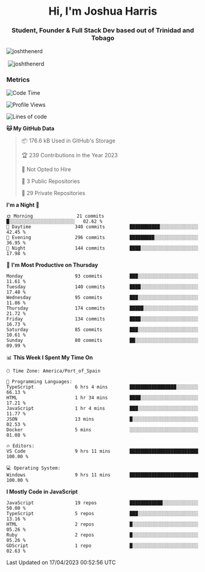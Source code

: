<h1 align="center">Hi, I'm Joshua Harris</h1>
<h3 align="center">Student, Founder & Full Stack Dev based out of Trinidad and Tobago</h3>

<p align="left"> <img src="https://komarev.com/ghpvc/?username=JoshTheDeveloperr" alt="joshthenerd" /> </p>

<p>&nbsp;<img align="center" src="https://github-readme-stats.vercel.app/api?username=JoshTheDeveloperr&show_icons=true&count_private=true" alt="joshthenerd" /></p>

### Metrics

<!--START_SECTION:waka-->
![Code Time](http://img.shields.io/badge/Code%20Time-291%20hrs%2054%20mins-blue)

![Profile Views](http://img.shields.io/badge/Profile%20Views-0-blue)

![Lines of code](https://img.shields.io/badge/From%20Hello%20World%20I%27ve%20Written-3.0%20million%20lines%20of%20code-blue)

**🐱 My GitHub Data** 

> 📦 176.6 kB Used in GitHub's Storage 
 > 
> 🏆 239 Contributions in the Year 2023
 > 
> 🚫 Not Opted to Hire
 > 
> 📜 3 Public Repositories 
 > 
> 🔑 29 Private Repositories 
 > 
**I'm a Night 🦉** 

```text
🌞 Morning                21 commits          █░░░░░░░░░░░░░░░░░░░░░░░░   02.62 % 
🌆 Daytime                340 commits         ███████████░░░░░░░░░░░░░░   42.45 % 
🌃 Evening                296 commits         █████████░░░░░░░░░░░░░░░░   36.95 % 
🌙 Night                  144 commits         ████░░░░░░░░░░░░░░░░░░░░░   17.98 % 
```
📅 **I'm Most Productive on Thursday** 

```text
Monday                   93 commits          ███░░░░░░░░░░░░░░░░░░░░░░   11.61 % 
Tuesday                  140 commits         ████░░░░░░░░░░░░░░░░░░░░░   17.48 % 
Wednesday                95 commits          ███░░░░░░░░░░░░░░░░░░░░░░   11.86 % 
Thursday                 174 commits         █████░░░░░░░░░░░░░░░░░░░░   21.72 % 
Friday                   134 commits         ████░░░░░░░░░░░░░░░░░░░░░   16.73 % 
Saturday                 85 commits          ███░░░░░░░░░░░░░░░░░░░░░░   10.61 % 
Sunday                   80 commits          ██░░░░░░░░░░░░░░░░░░░░░░░   09.99 % 
```


📊 **This Week I Spent My Time On** 

```text
🕑︎ Time Zone: America/Port_of_Spain

💬 Programming Languages: 
TypeScript               6 hrs 4 mins        █████████████████░░░░░░░░   66.13 % 
HTML                     1 hr 34 mins        ████░░░░░░░░░░░░░░░░░░░░░   17.21 % 
JavaScript               1 hr 4 mins         ███░░░░░░░░░░░░░░░░░░░░░░   11.77 % 
JSON                     13 mins             █░░░░░░░░░░░░░░░░░░░░░░░░   02.53 % 
Docker                   5 mins              ░░░░░░░░░░░░░░░░░░░░░░░░░   01.08 % 

🔥 Editors: 
VS Code                  9 hrs 11 mins       █████████████████████████   100.00 % 

💻 Operating System: 
Windows                  9 hrs 11 mins       █████████████████████████   100.00 % 
```

**I Mostly Code in JavaScript** 

```text
JavaScript               19 repos            ████████████░░░░░░░░░░░░░   50.00 % 
TypeScript               5 repos             ███░░░░░░░░░░░░░░░░░░░░░░   13.16 % 
HTML                     2 repos             █░░░░░░░░░░░░░░░░░░░░░░░░   05.26 % 
Ruby                     2 repos             █░░░░░░░░░░░░░░░░░░░░░░░░   05.26 % 
GDScript                 1 repo              █░░░░░░░░░░░░░░░░░░░░░░░░   02.63 % 
```




 Last Updated on 17/04/2023 00:52:56 UTC
<!--END_SECTION:waka-->
